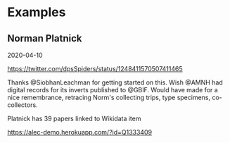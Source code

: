 # Examples

## Norman Platnick

2020-04-10

https://twitter.com/dpsSpiders/status/1248411570507411465

Thanks  @SiobhanLeachman for getting started on this. Wish @AMNH had digital records for its inverts published to @GBIF. Would have made for a nice remembrance, retracing Norm's collecting trips, type specimens, co-collectors.

Platnick has 39 papers linked to Wikidata item 

https://alec-demo.herokuapp.com/?id=Q1333409
